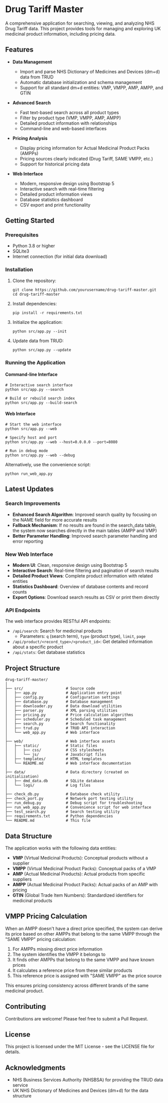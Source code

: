 # Drug Tariff Master

A comprehensive application for searching, viewing, and analyzing NHS Drug Tariff data. This project provides tools for managing and exploring UK medicinal product information, including pricing data.

## Features

- **Data Management**
  - Import and parse NHS Dictionary of Medicines and Devices (dm+d) data from TRUD
  - Automatic database initialization and schema management
  - Support for all standard dm+d entities: VMP, VMPP, AMP, AMPP, and GTIN

- **Advanced Search**
  - Fast text-based search across all product types
  - Filter by product type (VMP, VMPP, AMP, AMPP)
  - Detailed product information with relationships
  - Command-line and web-based interfaces

- **Pricing Analysis**
  - Display pricing information for Actual Medicinal Product Packs (AMPPs)
  - Pricing sources clearly indicated (Drug Tariff, SAME VMPP, etc.)
  - Support for historical pricing data

- **Web Interface**
  - Modern, responsive design using Bootstrap 5
  - Interactive search with real-time filtering
  - Detailed product information views
  - Database statistics dashboard
  - CSV export and print functionality

## Getting Started

### Prerequisites

- Python 3.8 or higher
- SQLite3
- Internet connection (for initial data download)

### Installation

1. Clone the repository:
   ```
   git clone https://github.com/yourusername/drug-tariff-master.git
   cd drug-tariff-master
   ```

2. Install dependencies:
   ```
   pip install -r requirements.txt
   ```

3. Initialize the application:
   ```
   python src/app.py --init
   ```

4. Update data from TRUD:
   ```
   python src/app.py --update
   ```

### Running the Application

#### Command-line Interface

```
# Interactive search interface
python src/app.py --search

# Build or rebuild search index
python src/app.py --build-search
```

#### Web Interface

```
# Start the web interface
python src/app.py --web

# Specify host and port
python src/app.py --web --host=0.0.0.0 --port=8080

# Run in debug mode
python src/app.py --web --debug
```

Alternatively, use the convenience script:

```
python run_web_app.py
```

## Latest Updates

### Search Improvements

- **Enhanced Search Algorithm**: Improved search quality by focusing on the NAME field for more accurate results
- **Fallback Mechanism**: If no results are found in the search_data table, the system now searches directly in the main tables (AMPP and VMP)
- **Better Parameter Handling**: Improved search parameter handling and error reporting

### New Web Interface

- **Modern UI**: Clean, responsive design using Bootstrap 5
- **Interactive Search**: Real-time filtering and pagination of search results
- **Detailed Product Views**: Complete product information with related entities
- **Statistics Dashboard**: Overview of database contents and record counts
- **Export Options**: Download search results as CSV or print them directly

### API Endpoints

The web interface provides RESTful API endpoints:

- `/api/search`: Search for medicinal products
  - Parameters: `q` (search term), `type` (product type), `limit`, `page`
- `/api/product/<record_type>/<product_id>`: Get detailed information about a specific product
- `/api/stats`: Get database statistics

## Project Structure

```
drug-tariff-master/
│
├── src/                   # Source code
│   ├── app.py             # Application entry point
│   ├── config.py          # Configuration settings
│   ├── database.py        # Database management
│   ├── downloader.py      # Data download utilities
│   ├── parser.py          # XML parsing utilities
│   ├── pricing.py         # Price calculation algorithms
│   ├── scheduler.py       # Scheduled task management
│   ├── search.py          # Search functionality
│   ├── trud.py            # TRUD API interaction
│   └── web_app.py         # Web interface
│
├── web/                   # Web interface assets
│   ├── static/            # Static files
│   │   ├── css/           # CSS stylesheets
│   │   └── js/            # JavaScript files
│   ├── templates/         # HTML templates
│   └── README.md          # Web interface documentation
│
├── data/                  # Data directory (created on initialization)
│   ├── dmd_data.db        # SQLite database
│   └── logs/              # Log files
│
├── check_db.py            # Database check utility
├── check_port.py          # Network port testing utility
├── run_debug.py           # Debug script for troubleshooting
├── run_web_app.py         # Convenience script for web interface
├── test_search.py         # Search testing utility
├── requirements.txt       # Python dependencies
└── README.md              # This file
```

## Data Structure

The application works with the following data entities:

- **VMP** (Virtual Medicinal Products): Conceptual products without a supplier
- **VMPP** (Virtual Medicinal Product Packs): Conceptual packs of a VMP
- **AMP** (Actual Medicinal Products): Actual products from specific suppliers
- **AMPP** (Actual Medicinal Product Packs): Actual packs of an AMP with pricing
- **GTIN** (Global Trade Item Numbers): Standardized identifiers for medicinal products

## VMPP Pricing Calculation

When an AMPP doesn't have a direct price specified, the system can derive its price based on other AMPPs that belong to the same VMPP through the "SAME VMPP" pricing calculation:

1. For AMPPs missing direct price information
2. The system identifies the VMPP it belongs to
3. It finds other AMPPs that belong to the same VMPP and have known prices
4. It calculates a reference price from these similar products
5. This reference price is assigned with "SAME VMPP" as the price source

This ensures pricing consistency across different brands of the same medicinal product.

## Contributing

Contributions are welcome! Please feel free to submit a Pull Request.

## License

This project is licensed under the MIT License - see the LICENSE file for details.

## Acknowledgments

- NHS Business Services Authority (NHSBSA) for providing the TRUD data service
- UK NHS Dictionary of Medicines and Devices (dm+d) for the data structure 